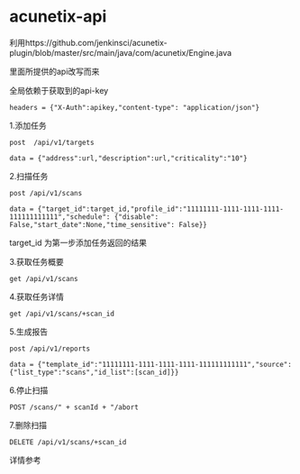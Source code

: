 # acunetix-api
利用https://github.com/jenkinsci/acunetix-plugin/blob/master/src/main/java/com/acunetix/Engine.java

里面所提供的api改写而来

全局依赖于获取到的api-key
```
headers = {"X-Auth":apikey,"content-type": "application/json"}
```
1.添加任务
```
post  /api/v1/targets

data = {"address":url,"description":url,"criticality":"10"}
```
2.扫描任务
```
post /api/v1/scans

data = {"target_id":target_id,"profile_id":"11111111-1111-1111-1111-111111111111","schedule": {"disable": False,"start_date":None,"time_sensitive": False}}
```
target_id 为第一步添加任务返回的结果


3.获取任务概要
```
get /api/v1/scans
```
4.获取任务详情
```
get /api/v1/scans/+scan_id
```
5.生成报告
```
post /api/v1/reports

data = {"template_id":"11111111-1111-1111-1111-111111111111","source":{"list_type":"scans","id_list":[scan_id]}}
```
6.停止扫描
```
POST /scans/" + scanId + "/abort
```
7.删除扫描
```
DELETE /api/v1/scans/+scan_id
```
详情参考


